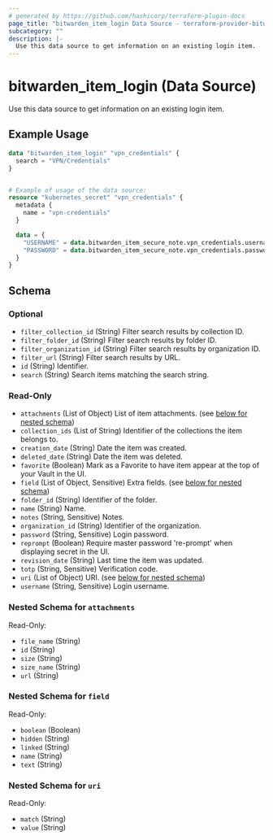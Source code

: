 ```yaml
---
# generated by https://github.com/hashicorp/terraform-plugin-docs
page_title: "bitwarden_item_login Data Source - terraform-provider-bitwarden"
subcategory: ""
description: |-
  Use this data source to get information on an existing login item.
---
```


# bitwarden_item_login (Data Source)

Use this data source to get information on an existing login item.

## Example Usage

```terraform
data "bitwarden_item_login" "vpn_credentials" {
  search = "VPN/Credentials"
}


# Example of usage of the data source:
resource "kubernetes_secret" "vpn_credentials" {
  metadata {
    name = "vpn-credentials"
  }

  data = {
    "USERNAME" = data.bitwarden_item_secure_note.vpn_credentials.username
    "PASSWORD" = data.bitwarden_item_secure_note.vpn_credentials.password
  }
}
```

<!-- schema generated by tfplugindocs -->
## Schema

### Optional

- `filter_collection_id` (String) Filter search results by collection ID.
- `filter_folder_id` (String) Filter search results by folder ID.
- `filter_organization_id` (String) Filter search results by organization ID.
- `filter_url` (String) Filter search results by URL.
- `id` (String) Identifier.
- `search` (String) Search items matching the search string.

### Read-Only

- `attachments` (List of Object) List of item attachments. (see [below for nested schema](#nestedatt--attachments))
- `collection_ids` (List of String) Identifier of the collections the item belongs to.
- `creation_date` (String) Date the item was created.
- `deleted_date` (String) Date the item was deleted.
- `favorite` (Boolean) Mark as a Favorite to have item appear at the top of your Vault in the UI.
- `field` (List of Object, Sensitive) Extra fields. (see [below for nested schema](#nestedatt--field))
- `folder_id` (String) Identifier of the folder.
- `name` (String) Name.
- `notes` (String, Sensitive) Notes.
- `organization_id` (String) Identifier of the organization.
- `password` (String, Sensitive) Login password.
- `reprompt` (Boolean) Require master password 're-prompt' when displaying secret in the UI.
- `revision_date` (String) Last time the item was updated.
- `totp` (String, Sensitive) Verification code.
- `uri` (List of Object) URI. (see [below for nested schema](#nestedatt--uri))
- `username` (String, Sensitive) Login username.

<a id="nestedatt--attachments"></a>
### Nested Schema for `attachments`

Read-Only:

- `file_name` (String)
- `id` (String)
- `size` (String)
- `size_name` (String)
- `url` (String)


<a id="nestedatt--field"></a>
### Nested Schema for `field`

Read-Only:

- `boolean` (Boolean)
- `hidden` (String)
- `linked` (String)
- `name` (String)
- `text` (String)


<a id="nestedatt--uri"></a>
### Nested Schema for `uri`

Read-Only:

- `match` (String)
- `value` (String)
